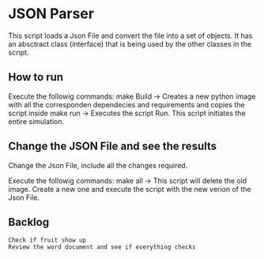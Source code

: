# JSON Parser

This script loads a Json File and convert the file into a set of objects. It has an absctract class (interface) that is being used by the other classes in the script.

## How to run

Execute the followig commands:
    make Build -> Creates a new python image with all the corresponden dependecies and requirements and copies the script inside
    make run -> Executes the script Run. This script initiates the entire simulation.

## Change the JSON File and see the results

Change the Json File, include all the changes required.

Execute the followig commands:
    make all -> This script will delete the old image. Create a new one and execute the script with the new verion of the Json File.

## Backlog
    Check if fruit show up
    Review the word document and see if everything checks
   